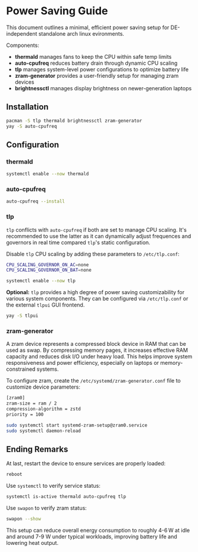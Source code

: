 # Power Saving Guide

This document outlines a minimal, efficient power saving setup for DE-independent standalone arch linux evironments.

Components:

- **thermald** manages fans to keep the CPU within safe temp limits
- **auto-cpufreq** reduces battery drain through dynamic CPU scaling
- **tlp** manages system-level power configurations to optimize battery life
- **zram-generator** provides a user-friendly setup for managing zram devices
- **brightnessctl** manages display brightness on newer-generation laptops

## Installation

```sh
pacman -S tlp thermald brightnessctl zram-generator
yay -S auto-cpufreq
```

## Configuration

### thermald

```sh
systemctl enable --now thermald
```

### auto-cpufreq

```sh
auto-cpufreq --install
```

### tlp

`tlp` conflicts with `auto-cpufreq` if both are set to manage CPU scaling. It's recommended to use the latter as it can dynamically adjust frequences and governors in real time compared `tlp`'s static configuration.

Disable `tlp` CPU scaling by adding these parameters to `/etc/tlp.conf`:

```sh
CPU_SCALING_GOVERNOR_ON_AC=none
CPU_SCALING_GOVERNOR_ON_BAT=none
```

```sh
systemctl enable --now tlp
```

**Optional:** `tlp` provides a high degree of power saving customizability for various system components. They can be configured via `/etc/tlp.conf` or the external `tlpui` GUI frontend.

```sh
yay -S tlpui
```

### zram-generator

A zram device represents a compressed block device in RAM that can be used as swap. By compressing memory pages, it increases effective RAM capacity and reduces disk I/O under heavy load. This helps improve system responsiveness and power efficiency, especially on laptops or memory-constrained systems.

To configure zram, create the `/etc/systemd/zram-generator.conf` file to customize device parameters:

```sh
[zram0]
zram-size = ram / 2
compression-algorithm = zstd
priority = 100
```

```sh
sudo systemctl start systemd-zram-setup@zram0.service
sudo systemctl daemon-reload
```

## Ending Remarks

At last, restart the device to ensure services are properly loaded:

```sh
reboot
```

Use `systemctl` to verify service status:

```sh
systemctl is-active thermald auto-cpufreq tlp
```

Use `swapon` to verify zram status:

```sh
swapon --show
```

This setup can reduce overall energy consumption to roughly 4-6 W at idle and around 7-9 W under typical workloads, improving battery life and lowering heat output.
